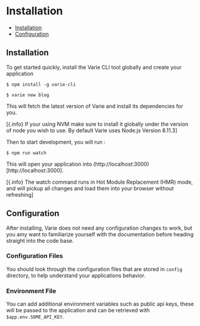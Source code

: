 # Installation

- [Installation](#installation)
- [Configuration](#configuration)

## Installation

To get started quickly, install the Varie CLI tool globally and create your application

`$ npm install -g varie-cli`

`$ varie new blog`

This will fetch the latest version of Varie and install its dependencies for you.

[{.info} If your using NVM make sure to install it globally under the version of node you wish to use. By default Varie uses Node.js Version 8.11.3]

Then to start development, you will run :

`$ npm run watch`

This will open your application into (http://localhost:3000)[http://localhost:3000].

[{.info} The watch command runs in Hot Module Replacement (HMR) mode, and will pickup all changes and load them into your browser without refreshing]

## Configuration

After installing, Varie does not need any configuration changes to work, but you amy want
to familiarize yourself with the documentation before heading straight
into the code base.

### Configuration Files

You should look through the configuration files that are stored
in `config` directory, to help understand your applications behavior.

### Environment File

You can add additional environment variables such as public api keys,
these will be passed to the application and can be retrieved with
`$app.env.SOME_API_KEY`.
